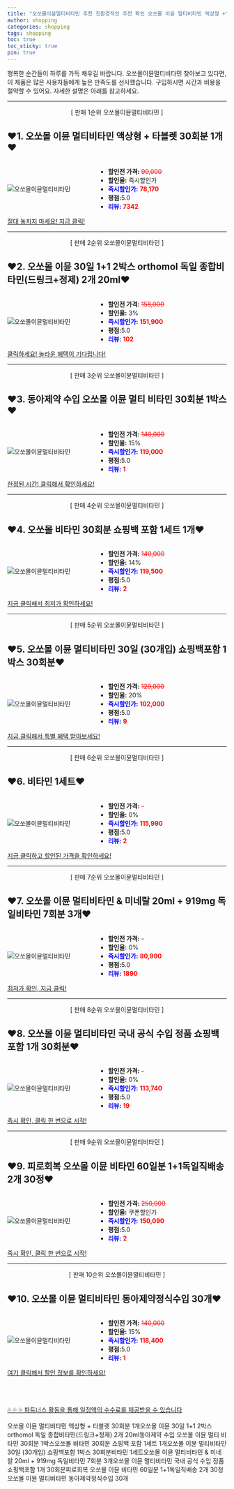 ```yaml
---
title: "오쏘몰이뮨멀티비타민 추천 친환경적인 추천 확인 오쏘몰 이뮨 멀티비타민 액상형 +"
author: shopping
categories: shopping
tags: shopping
toc: true
toc_sticky: true
pin: true
---
```

행복한 순간들이 하루를 가득 채우길 바랍니다. 오쏘몰이뮨멀티비타민 찾아보고 있다면, 이 제품은 많은 사용자들에게 높은 만족도를 선사했습니다. 구입하시면 시간과 비용을 절약할 수 있어요. 자세한 설명은 아래를 참고하세요.

---
<p class="toplist" style="margin: 0 auto; display: block; width: fit-content;">[ 판매 1순위 오쏘몰이뮨멀티비타민 ]</p>

<h2><strong>❤️1. 오쏘몰 이뮨 멀티비타민 액상형 + 타블렛 30회분 1개❤️</strong></h2>

<div style="display: flex; align-items: center;">
    <div style="flex: 0.4;">
        <img src="https://thumbnail6.coupangcdn.com/thumbnails/remote/230x230ex/image/vendor_inventory/5975/606c8b408cb5d4cb7b52a766c70d4e9150a0c3f6e25bdd7a4661ac1d8f74.jpg" alt="오쏘몰이뮨멀티비타민" style="max-width: 100%;">
    </div>
    <div style="flex: 0.6; margin-left: 10px;">
        <ul>
            <li><strong>할인전 가격:</strong> <del style="color: red;">99,000</del></li>
            <li><strong>할인율:</strong> 즉시할인가</li>
            <li><span style='color:blue'><strong>즉시할인가:</strong></span> <span style='color:red'><strong>78,170</strong></span></li>
            <li><strong>평점:</strong>5.0</li>
            <li><span style='color:blue'><strong>리뷰:</strong></span> <span style='color:red'><strong>7342</strong></span></li>
        </ul>
    </div>
</div>
<div class="center">
    <a href="https://selin100587001.github.io?lptag=AF9450613&subid=githubio&pageKey=7546143802&traceid=V0-153&itemId=17474448844&vendorItemId=84392799797" class="myButton">
        절대 놓치지 마세요! 지금 클릭!
    </a>
</div>


---
<p class="toplist" style="margin: 0 auto; display: block; width: fit-content;">[ 판매 2순위 오쏘몰이뮨멀티비타민 ]</p>

<h2><strong>❤️2. 오쏘몰 이뮨 30일 1+1 2박스 orthomol 독일 종합비타민(드링크+정제) 2개 20ml❤️</strong></h2>

<div style="display: flex; align-items: center;">
    <div style="flex: 0.4;">
        <img src="https://thumbnail7.coupangcdn.com/thumbnails/remote/230x230ex/image/vendor_inventory/9fb3/0e3dd7c4377f3d802deec04abc1c7649ecb05fc49cc1bda445f6085393f3.png" alt="오쏘몰이뮨멀티비타민" style="max-width: 100%;">
    </div>
    <div style="flex: 0.6; margin-left: 10px;">
        <ul>
            <li><strong>할인전 가격:</strong> <del style="color: red;">158,000</del></li>
            <li><strong>할인율:</strong> 3%</li>
            <li><span style='color:blue'><strong>즉시할인가:</strong></span> <span style='color:red'><strong>151,900</strong></span></li>
            <li><strong>평점:</strong>5.0</li>
            <li><span style='color:blue'><strong>리뷰:</strong></span> <span style='color:red'><strong>102</strong></span></li>
        </ul>
    </div>
</div>
<div class="center">
    <a href="https://selin100587001.github.io?lptag=AF9450613&subid=githubio&pageKey=6840769886&traceid=V0-153&itemId=20472769583&vendorItemId=90665397104" class="myButton">
        클릭하세요! 놀라운 혜택이 기다립니다!
    </a>
</div>


---
<p class="toplist" style="margin: 0 auto; display: block; width: fit-content;">[ 판매 3순위 오쏘몰이뮨멀티비타민 ]</p>

<h2><strong>❤️3. 동아제약 수입 오쏘몰 이뮨 멀티 비타민 30회분 1박스❤️</strong></h2>

<div style="display: flex; align-items: center;">
    <div style="flex: 0.4;">
        <img src="https://thumbnail7.coupangcdn.com/thumbnails/remote/230x230ex/image/vendor_inventory/5ac5/527c50501a1fa78b10955123a9924b52150d005adb103c9b453b552c2c08.jpg" alt="오쏘몰이뮨멀티비타민" style="max-width: 100%;">
    </div>
    <div style="flex: 0.6; margin-left: 10px;">
        <ul>
            <li><strong>할인전 가격:</strong> <del style="color: red;">140,000</del></li>
            <li><strong>할인율:</strong> 15%</li>
            <li><span style='color:blue'><strong>즉시할인가:</strong></span> <span style='color:red'><strong>119,000</strong></span></li>
            <li><strong>평점:</strong>5.0</li>
            <li><span style='color:blue'><strong>리뷰:</strong></span> <span style='color:red'><strong>1</strong></span></li>
        </ul>
    </div>
</div>
<div class="center">
    <a href="https://selin100587001.github.io?lptag=AF9450613&subid=githubio&pageKey=8218217592&traceid=V0-153&itemId=23516414468&vendorItemId=90542801820" class="myButton">
        한정된 시간! 클릭해서 확인하세요!
    </a>
</div>


---
<p class="toplist" style="margin: 0 auto; display: block; width: fit-content;">[ 판매 4순위 오쏘몰이뮨멀티비타민 ]</p>

<h2><strong>❤️4. 오쏘몰 비타민 30회분 쇼핑백 포함 1세트 1개❤️</strong></h2>

<div style="display: flex; align-items: center;">
    <div style="flex: 0.4;">
        <img src="https://thumbnail10.coupangcdn.com/thumbnails/remote/230x230ex/image/vendor_inventory/cd5b/ace11da2cbb1a9ba15613be3684a593902d66607eb6786c36cf33e7b96ca.jpg" alt="오쏘몰이뮨멀티비타민" style="max-width: 100%;">
    </div>
    <div style="flex: 0.6; margin-left: 10px;">
        <ul>
            <li><strong>할인전 가격:</strong> <del style="color: red;">140,000</del></li>
            <li><strong>할인율:</strong> 14%</li>
            <li><span style='color:blue'><strong>즉시할인가:</strong></span> <span style='color:red'><strong>119,500</strong></span></li>
            <li><strong>평점:</strong>5.0</li>
            <li><span style='color:blue'><strong>리뷰:</strong></span> <span style='color:red'><strong>2</strong></span></li>
        </ul>
    </div>
</div>
<div class="center">
    <a href="https://selin100587001.github.io?lptag=AF9450613&subid=githubio&pageKey=8217656328&traceid=V0-153&itemId=23609705985&vendorItemId=90765170270" class="myButton">
        지금 클릭해서 최저가 확인하세요!
    </a>
</div>


---
<p class="toplist" style="margin: 0 auto; display: block; width: fit-content;">[ 판매 5순위 오쏘몰이뮨멀티비타민 ]</p>

<h2><strong>❤️5. 오쏘몰 이뮨 멀티비타민 30일 (30개입) 쇼핑백포함 1박스 30회분❤️</strong></h2>

<div style="display: flex; align-items: center;">
    <div style="flex: 0.4;">
        <img src="https://thumbnail8.coupangcdn.com/thumbnails/remote/230x230ex/image/vendor_inventory/de6e/f321300cb94d691cbda35f3fc69018888c74ff39fad135c3cac5af894d6a.png" alt="오쏘몰이뮨멀티비타민" style="max-width: 100%;">
    </div>
    <div style="flex: 0.6; margin-left: 10px;">
        <ul>
            <li><strong>할인전 가격:</strong> <del style="color: red;">129,000</del></li>
            <li><strong>할인율:</strong> 20%</li>
            <li><span style='color:blue'><strong>즉시할인가:</strong></span> <span style='color:red'><strong>102,000</strong></span></li>
            <li><strong>평점:</strong>5.0</li>
            <li><span style='color:blue'><strong>리뷰:</strong></span> <span style='color:red'><strong>9</strong></span></li>
        </ul>
    </div>
</div>
<div class="center">
    <a href="https://selin100587001.github.io?lptag=AF9450613&subid=githubio&pageKey=8048777110&traceid=V0-153&itemId=23151221068&vendorItemId=90184060232" class="myButton">
        지금 클릭해서 특별 혜택 받아보세요!
    </a>
</div>


---
<p class="toplist" style="margin: 0 auto; display: block; width: fit-content;">[ 판매 6순위 오쏘몰이뮨멀티비타민 ]</p>

<h2><strong>❤️6. 비타민 1세트❤️</strong></h2>

<div style="display: flex; align-items: center;">
    <div style="flex: 0.4;">
        <img src="https://thumbnail10.coupangcdn.com/thumbnails/remote/230x230ex/image/vendor_inventory/4ba3/f45fb833db943ac0afec8b95b29773f93e1f23ed5c4373ed080af8147e8a.jpg" alt="오쏘몰이뮨멀티비타민" style="max-width: 100%;">
    </div>
    <div style="flex: 0.6; margin-left: 10px;">
        <ul>
            <li><strong>할인전 가격:</strong> <del style="color: red;">-</del></li>
            <li><strong>할인율:</strong> 0%</li>
            <li><span style='color:blue'><strong>즉시할인가:</strong></span> <span style='color:red'><strong>115,990</strong></span></li>
            <li><strong>평점:</strong>5.0</li>
            <li><span style='color:blue'><strong>리뷰:</strong></span> <span style='color:red'><strong>2</strong></span></li>
        </ul>
    </div>
</div>
<div class="center">
    <a href="https://selin100587001.github.io?lptag=AF9450613&subid=githubio&pageKey=8209441629&traceid=V0-153&itemId=23559237694&vendorItemId=90720395715" class="myButton">
        지금 클릭하고 할인된 가격을 확인하세요!
    </a>
</div>


---
<p class="toplist" style="margin: 0 auto; display: block; width: fit-content;">[ 판매 7순위 오쏘몰이뮨멀티비타민 ]</p>

<h2><strong>❤️7. 오쏘몰 이뮨 멀티비타민 & 미네랄 20ml + 919mg 독일비타민 7회분 3개❤️</strong></h2>

<div style="display: flex; align-items: center;">
    <div style="flex: 0.4;">
        <img src="https://thumbnail7.coupangcdn.com/thumbnails/remote/230x230ex/image/vendor_inventory/37c8/cca91646acc6522753e9b3ccabdc398dd4b74e0a320e528d2e4e84f01022.png" alt="오쏘몰이뮨멀티비타민" style="max-width: 100%;">
    </div>
    <div style="flex: 0.6; margin-left: 10px;">
        <ul>
            <li><strong>할인전 가격:</strong> <del style="color: red;">-</del></li>
            <li><strong>할인율:</strong> 0%</li>
            <li><span style='color:blue'><strong>즉시할인가:</strong></span> <span style='color:red'><strong>80,990</strong></span></li>
            <li><strong>평점:</strong>5.0</li>
            <li><span style='color:blue'><strong>리뷰:</strong></span> <span style='color:red'><strong>1890</strong></span></li>
        </ul>
    </div>
</div>
<div class="center">
    <a href="https://selin100587001.github.io?lptag=AF9450613&subid=githubio&pageKey=6795956130&traceid=V0-153&itemId=18871704024&vendorItemId=90570564285" class="myButton">
        최저가 확인, 지금 클릭!
    </a>
</div>


---
<p class="toplist" style="margin: 0 auto; display: block; width: fit-content;">[ 판매 8순위 오쏘몰이뮨멀티비타민 ]</p>

<h2><strong>❤️8. 오쏘몰 이뮨 멀티비타민 국내 공식 수입 정품 쇼핑백포함 1개 30회분❤️</strong></h2>

<div style="display: flex; align-items: center;">
    <div style="flex: 0.4;">
        <img src="https://thumbnail10.coupangcdn.com/thumbnails/remote/230x230ex/image/vendor_inventory/4ba3/f45fb833db943ac0afec8b95b29773f93e1f23ed5c4373ed080af8147e8a.jpg" alt="오쏘몰이뮨멀티비타민" style="max-width: 100%;">
    </div>
    <div style="flex: 0.6; margin-left: 10px;">
        <ul>
            <li><strong>할인전 가격:</strong> <del style="color: red;">-</del></li>
            <li><strong>할인율:</strong> 0%</li>
            <li><span style='color:blue'><strong>즉시할인가:</strong></span> <span style='color:red'><strong>113,740</strong></span></li>
            <li><strong>평점:</strong>5.0</li>
            <li><span style='color:blue'><strong>리뷰:</strong></span> <span style='color:red'><strong>19</strong></span></li>
        </ul>
    </div>
</div>
<div class="center">
    <a href="https://selin100587001.github.io?lptag=AF9450613&subid=githubio&pageKey=7665173637&traceid=V0-153&itemId=19736431042&vendorItemId=89440748144" class="myButton">
        즉시 확인, 클릭 한 번으로 시작!
    </a>
</div>


---
<p class="toplist" style="margin: 0 auto; display: block; width: fit-content;">[ 판매 9순위 오쏘몰이뮨멀티비타민 ]</p>

<h2><strong>❤️9. 피로회복 오쏘몰 이뮨 비타민 60일분 1+1독일직배송 2개 30정❤️</strong></h2>

<div style="display: flex; align-items: center;">
    <div style="flex: 0.4;">
        <img src="https://thumbnail10.coupangcdn.com/thumbnails/remote/230x230ex/image/vendor_inventory/9bc9/ca41b2fdcf6592169da745e118087e6d2d0b072820419745eca13bb2a92f.png" alt="오쏘몰이뮨멀티비타민" style="max-width: 100%;">
    </div>
    <div style="flex: 0.6; margin-left: 10px;">
        <ul>
            <li><strong>할인전 가격:</strong> <del style="color: red;">250,000</del></li>
            <li><strong>할인율:</strong> 쿠폰할인가</li>
            <li><span style='color:blue'><strong>즉시할인가:</strong></span> <span style='color:red'><strong>150,090</strong></span></li>
            <li><strong>평점:</strong>5.0</li>
            <li><span style='color:blue'><strong>리뷰:</strong></span> <span style='color:red'><strong>2</strong></span></li>
        </ul>
    </div>
</div>
<div class="center">
    <a href="https://selin100587001.github.io?lptag=AF9450613&subid=githubio&pageKey=7705243220&traceid=V0-153&itemId=23715635685&vendorItemId=90665564100" class="myButton">
        즉시 확인, 클릭 한 번으로 시작!
    </a>
</div>


---
<p class="toplist" style="margin: 0 auto; display: block; width: fit-content;">[ 판매 10순위 오쏘몰이뮨멀티비타민 ]</p>

<h2><strong>❤️10. 오쏘몰 이뮨 멀티비타민 동아제약정식수입 30개❤️</strong></h2>

<div style="display: flex; align-items: center;">
    <div style="flex: 0.4;">
        <img src="https://thumbnail7.coupangcdn.com/thumbnails/remote/230x230ex/image/vendor_inventory/5ac5/527c50501a1fa78b10955123a9924b52150d005adb103c9b453b552c2c08.jpg" alt="오쏘몰이뮨멀티비타민" style="max-width: 100%;">
    </div>
    <div style="flex: 0.6; margin-left: 10px;">
        <ul>
            <li><strong>할인전 가격:</strong> <del style="color: red;">140,000</del></li>
            <li><strong>할인율:</strong> 15%</li>
            <li><span style='color:blue'><strong>즉시할인가:</strong></span> <span style='color:red'><strong>118,400</strong></span></li>
            <li><strong>평점:</strong>5.0</li>
            <li><span style='color:blue'><strong>리뷰:</strong></span> <span style='color:red'><strong>1</strong></span></li>
        </ul>
    </div>
</div>
<div class="center">
    <a href="https://selin100587001.github.io?lptag=AF9450613&subid=githubio&pageKey=8218217592&traceid=V0-153&itemId=23721363555&vendorItemId=90746200245" class="myButton">
        여기 클릭해서 할인 정보를 확인하세요!
    </a>
</div>

<br><br><br>[💦 💦 💦 파트너스 활동을 통해 일정액의 수수료를 제공받을 수 있습니다](https://link.coupang.com/a/bcpT2c)<br><br>오쏘몰 이뮨 멀티비타민 액상형 + 타블렛 30회분 1개오쏘몰 이뮨 30일 1+1 2박스 orthomol 독일 종합비타민(드링크+정제) 2개 20ml동아제약 수입 오쏘몰 이뮨 멀티 비타민 30회분 1박스오쏘몰 비타민 30회분 쇼핑백 포함 1세트 1개오쏘몰 이뮨 멀티비타민 30일 (30개입) 쇼핑백포함 1박스 30회분비타민 1세트오쏘몰 이뮨 멀티비타민 & 미네랄 20ml + 919mg 독일비타민 7회분 3개오쏘몰 이뮨 멀티비타민 국내 공식 수입 정품 쇼핑백포함 1개 30회분피로회복 오쏘몰 이뮨 비타민 60일분 1+1독일직배송 2개 30정오쏘몰 이뮨 멀티비타민 동아제약정식수입 30개